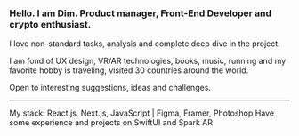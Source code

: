 ### Hello. I am Dim. ⁠⁠⁠Product manager, Front-End Developer and crypto enthusiast.

⁠⁠⁠I love non-standard tasks, analysis and complete deep dive in the project.
⁠

I am fond of UX design, VR/AR technologies, books, music, running and my favorite hobby is traveling, visited 30 countries around the world.


⁠Open to interesting suggestions, ideas and challenges.

------------------------------------------------------------------
My stack: React.js, Next.js, JavaScript | Figma, Framer, Photoshop
Have some experience and projects on SwiftUI and Spark AR


<!--
**dimlaitman/dimlaitman** is a ✨ _special_ ✨ repository because its `README.md` (this file) appears on your GitHub profile.

Here are some ideas to get you started:

- 🔭 I’m currently working on ...
- 🌱 I’m currently learning ...
- 👯 I’m looking to collaborate on ...
- 🤔 I’m looking for help with ...
- 💬 Ask me about ...
- 📫 How to reach me: ...
- 😄 Pronouns: ...
- ⚡ Fun fact: ...
-->
